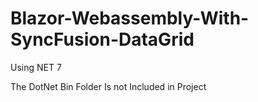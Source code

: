 # Blazor-Webassembly-With-SyncFusion-DataGrid

Using NET 7

The DotNet Bin Folder Is not Included in Project
